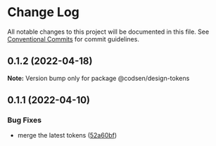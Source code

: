 # Change Log

All notable changes to this project will be documented in this file.
See [Conventional Commits](https://conventionalcommits.org) for commit guidelines.

## 0.1.2 (2022-04-18)

**Note:** Version bump only for package @codsen/design-tokens





## 0.1.1 (2022-04-10)


### Bug Fixes

* merge the latest tokens ([52a60bf](https://github.com/codsen/codsen/commit/52a60bf62acd44dfff8c2a01d5a26f831255b441))
